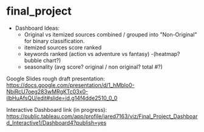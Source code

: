 # final_project

* Dashboard Ideas:
  - Original vs itemized sources combined / grouped into "Non-Original" for binary classification. 
  - itemized sources score ranked
  - keywords ranked (action vs adventure vs fantasy)
    -(heatmap? bubble chart?)
  - seasonality (avg score? original / non original? total #?)

Google Slides rough draft presentation:
https://docs.google.com/presentation/d/1_hMblo0-NbiRcU7oeg283wMRgKTc03x0-ilbHuAfsQU/edit#slide=id.g14f4dde2510_0_0

Interactive Dashboard link (in progress):
https://public.tableau.com/app/profile/jared7163/viz/Final_Project_Dashboard_Interactive1/Dashboard4?publish=yes

